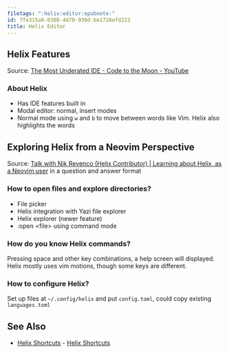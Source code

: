 ```yaml
---
filetags: ":helix:editor:epubnote:"
id: 7fe315a8-0380-4d70-930d-be1728efd223
title: Helix Editor
---
```


## Helix Features

Source: [The Most Underated IDE - Code to the Moon -
YouTube](https://www.youtube.com/watch?v=HcuDmSb-JBU)

### About Helix

- Has IDE features built in
- Modal editor: normal, insert modes
- Normal mode using `w` and `b` to move between words like Vim. Helix
  also highlights the words

## Exploring Helix from a Neovim Perspective

Source: [Talk with Nik Revenco (Helix Contributor) \| Learning about
Helix, as a Neovim user](https://www.youtube.com/watch?v=AS7mnDgFgnw) in
a question and answer format

### How to open files and explore directories?

- File picker
- Helix integration with Yazi file explorer
- Helix explorer (newer feature)
- :open \<file\> using command mode

### How do you know Helix commands?

Pressing space and other key combinations, a help screen will displayed.
Helix mostly uses vim motions, though some keys are different.

### How to configure Helix?

Set up files at `~/.config/helix` and put `config.toml`, could copy
existing `languages.toml`

## See Also

- [Helix Shortcuts](../005-computer-shortcuts-helix) - [Helix
  Shortcuts](id:bc213b79-60c0-4e31-acf7-97ecfe5dd98b)
